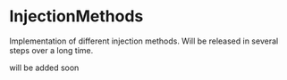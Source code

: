 # InjectionMethods
Implementation of different injection methods. Will be released in several steps over a long time.

will be added soon
